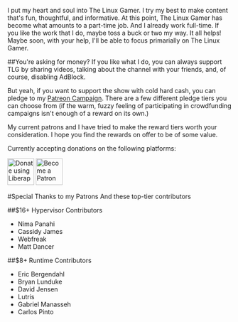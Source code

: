 I put my heart and soul into The Linux Gamer. I try my best to make content that's fun, thoughtful, and informative. At this point, The Linux Gamer has become what amounts to a part-time job. And I already work full-time. If you like the work that I do, maybe toss a buck or two my way. It all helps! Maybe soon, with your help, I'll be able to focus primarially on The Linux Gamer.

##You're asking for money?
If you like what I do, you can always support TLG by sharing videos, talking about the channel with your friends, and, of course, disabling AdBlock.

But yeah, if you want to support the show with cold hard cash, you can pledge to my [Patreon Campaign](http://patreon.com/thelinuxgamer). There are a few different pledge tiers you can choose from (if the warm, fuzzy feeling of participating in crowdfunding campaigns isn't enough of a reward on its own.)

My current patrons and I have tried to make the reward tiers worth your consideration. I hope you find the rewards on offer to be of some value.

Currently accepting donations on the following platforms:

<a href="https://liberapay.com/xondak/donate"><img alt="Donate using Liberapay" src="img/lp-donate.svg" height="60px" width="auto"></a>
<a href="https://patreon.com/thelinuxgamer"><img alt="Become a Patron" src="img/p-donate.svg" height="60px" width="auto"></a>

#Special Thanks to my Patrons
And these top-tier contributors

##$16+ Hypervisor Contributors
* Nima Panahi
* Cassidy James
* Webfreak
* Matt Dancer

##$8+ Runtime Contributors
* Eric Bergendahl
* Bryan Lunduke
* David Jensen
* Lutris
* Gabriel Manasseh
* Carlos Pinto